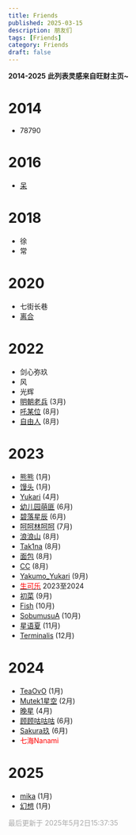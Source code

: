 ```yaml
---
title: Friends
published: 2025-03-15
description: 朋友们
tags: [Friends]
category: Friends
draft: false
---
```


**2014-2025**
**此列表灵感来自旺财主页~**

# 2014
- 78790

# 2016
- [呆](https://steamcommunity.com/profiles/76561199172556849/)

# 2018
- 徐
- 常

# 2020
- 七街长巷
- [离合](https://steamcommunity.com/profiles/76561199243850182)

# 2022
- 剑心弥玖
- 风
- 光辉
- [明朝老兵](https://steamcommunity.com/profiles/76561198994991313) (3月)
- [吒某位](https://steamcommunity.com/profiles/76561199143637350) (8月)
- [自由人](https://steamcommunity.com/profiles/76561198837752807) (8月)

# 2023
- [熊熊](https://steamcommunity.com/profiles/76561198849046684) (1月)
- [馒头](https://steamcommunity.com/profiles/76561198443411885) (1月)
- [Yukari](https://steamcommunity.com/profiles/76561199192625212) (4月)
- [幼儿园萌匪](https://steamcommunity.com/profiles/76561198918160075) (6月)
- [碧落星辰](https://steamcommunity.com/profiles/76561199206975005) (6月)
- [呵呵林呵呵](https://steamcommunity.com/profiles/76561199109872048) (7月)
- [浪浪山](https://steamcommunity.com/profiles/76561199045732573) (8月)
- [Tak1na](https://steamcommunity.com/profiles/76561199364880383) (8月)
- [面包](https://steamcommunity.com/profiles/76561199075131465) (8月)
- [CC](https://steamcommunity.com/profiles/76561199157869062) (8月)
- [Yakumo_Yukari](https://steamcommunity.com/profiles/76561198393247655) (9月)
- <div class="tooltip"><a href="https://steamcommunity.com/profiles/76561199401070006" target="_blank"><span style="color:#f00">生可乐</span></a><span class="tooltiptext">断交原因：玩笑</span></div> 2023至2024
- [初菜](https://steamcommunity.com/profiles/76561199372794867) (9月)
- [Fish](https://steamcommunity.com/profiles/76561199426944104) (10月)
- [SobumusuA](https://steamcommunity.com/profiles/76561198985523543) (10月)
- [星语夏](https://steamcommunity.com/profiles/76561198373850548) (11月)
- [Terminalis](https://steamcommunity.com/profiles/76561199140321763) (12月)

# 2024
- [TeaOvO](https://steamcommunity.com/profiles/76561199231335817) (1月)
- [Mutek1星空](https://steamcommunity.com/profiles/76561199015172939) (2月)  
- [晚星](https://steamcommunity.com/profiles/76561199072015238) (4月)
- [顾顾咕咕咕](https://steamcommunity.com/profiles/76561198453703094) (6月) 
- [Sakura玖](https://steamcommunity.com/profiles/76561199356095888) (6月)
- <div class="tooltip">
  <span style="color:#f00"">七海Nanami</span>
  <div class="tooltiptext">
    <div class="reason-text">断交原因：AWP TK Yuki</div>
    <img 
      src="https://img.fastmirror.net/s/2025/05/02/681479450f6ce.png" 
      alt="TK截图" 
      class="evidence-image"
      onerror="this.style.display='none'"
    />
  </div>
</div>

# 2025
- [mika](https://steamcommunity.com/profiles/76561199192782210) (1月)
- [幻想](https://steamcommunity.com/profiles/76561199005295774) (1月)

<span style="color:#a9a9a9">最后更新于 2025年5月2日15:37:35</span>

<style>
  .tooltip {
    position: relative;
    display: inline-block;
    cursor: pointer;
  }
  
  .tooltiptext {
    visibility: hidden;
    width: 280px;
    background-color: #333;
    color: #fff;
    text-align: center;
    border-radius: 8px;
    padding: 15px;
    position: absolute;
    z-index: 100;
    bottom: 125%;
    left: 50%;
    transform: translateX(-50%);
    opacity: 0;
    transition: all 0.3s cubic-bezier(0.68, -0.55, 0.265, 1.55);
    box-shadow: 0 6px 12px rgba(0,0,0,0.15);
    pointer-events: none;
  }
  
  .tooltiptext::after {
    content: "";
    position: absolute;
    top: 100%;
    left: 50%;
    margin-left: -10px;
    border-width: 10px;
    border-style: solid;
    border-color: #333 transparent transparent transparent;
  }
  
  .evidence-image {
    max-width: 100%;
    max-height: 200px;
    border-radius: 6px;
    margin-top: 12px;
    border: 2px solid #444;
    box-shadow: 0 2px 4px rgba(0,0,0,0.1);
  }
  
  .reason-text {
    font-size: 1.05em;
    margin-bottom: 8px;
    line-height: 1.4;
  }
  
  .tooltip:hover .tooltiptext {
    visibility: visible;
    opacity: 1;
    transform: translateX(-50%) translateY(-8px);
  }
</style>
